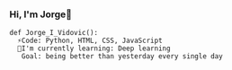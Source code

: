 ### Hi, I'm Jorge👋
```Pyhton
def Jorge_I_Vidovic():
  ⚡Code: Python, HTML, CSS, JavaScript
  🤔I'm currently learning: Deep learning
   Goal: being better than yesterday every single day
```


<!--
**Jorge-I-Vidovic/Jorge-I-Vidovic** is a ✨ _special_ ✨ repository because its `README.md` (this file) appears on your GitHub profile.

Here are some ideas to get you started:

- 🔭 I’m currently working on ...
- 🌱 I’m currently learning ...
- 👯 I’m looking to collaborate on ...
- 🤔 I’m looking for help with ...
- 💬 Ask me about ...
- 📫 How to reach me: ...
- 😄 Pronouns: ...
- ⚡ Fun fact: ...
-->
